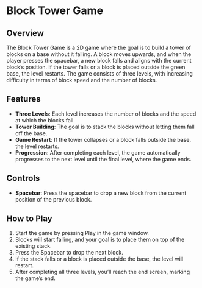 # Block Tower Game

## Overview
The Block Tower Game is a 2D game where the goal is to build a tower of blocks on a base without it falling. A block moves upwards, and when the player presses the spacebar, a new block falls and aligns with the current block’s position. If the tower falls or a block is placed outside the green base, the level restarts. The game consists of three levels, with increasing difficulty in terms of block speed and the number of blocks.

## Features
- **Three Levels**: Each level increases the number of blocks and the speed at which the blocks fall.
- **Tower Building**: The goal is to stack the blocks without letting them fall off the base.
- **Game Restart**: If the tower collapses or a block falls outside the base, the level restarts.
- **Progression**: After completing each level, the game automatically progresses to the next level until the final level, where the game ends.

## Controls
- **Spacebar**: Press the spacebar to drop a new block from the current position of the previous block.

## How to Play
1. Start the game by pressing Play in the game window.
2. Blocks will start falling, and your goal is to place them on top of the existing stack.
3. Press the Spacebar to drop the next block.
4. If the stack falls or a block is placed outside the base, the level will restart.
5. After completing all three levels, you’ll reach the end screen, marking the game’s end.

